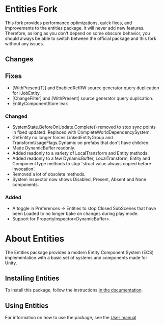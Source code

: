# Entities Fork
This fork provides performance optimizations, quick fixes, and improvements to the entities package. It will never add new features. Therefore, as long as you don't depend on some obscure behavior, you should always be able to switch between the official package and this fork without any issues.

## Changes
## Fixes
- [WithPresent(T)] and EnabledRefRW<T> source generator query duplication for IJobEntity.
- [ChangeFilter] and [WithPresent] source generator query duplication.
- EntityComponentStore leak

### Changed
- SystemState.BeforeOnUpdate.Complete() removed to stop sync points in fixed updated. Replaced with CompleteWorldDependencySystem.
- GetEntity no longer forces LinkedEntityGroup and TransformUsageFlags.Dynamic on prefabs that don't have children.
- Made DynamicBuffer readonly.
- Added readonly to a variety of LocalTransform and Entity methods.
- Added readonly to a few DynamicBuffer, LocalTransform, Entity and ComponentType methods to stop 'struct value always copied before invocation'.
- Removed a lot of obsolete methods.
- System inspector now shows Disabled, Present, Absent and None components.

### Added
- A toggle in Preferences -> Entities to stop Closed SubScenes that have been Loaded to no longer bake on changes during play mode.
- Support for PropertyInspector<DynamicBuffer<T>>.

# About Entities
The Entities package provides a modern Entity Component System (ECS) implementation with a basic set of systems and components made for Unity.

## Installing Entities
To install this package, follow the instructions [in the documentation](Documentation~/getting-started-installation.md).

## Using Entities
For information on how to use the package, see the [User manual](Documentation~/index.md)
